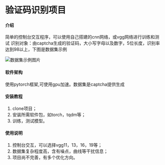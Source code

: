 # 验证码识别项目

#### 介绍
简单的控制台交互程序，可以使用自己搭建的cnn网络，或vgg网络进行训练和测试
识别对象：由captcha生成的验证码，大小写字母以及数字，5位长度，识别率达到98以上，下图是数据集示例

![数据集示例图片](https://foruda.gitee.com/images/1690447032047393693/711b7490_9972732.png "屏幕截图")


#### 软件架构
  使用pytorch框架,可使用gpu加速。数据集是captcha提供生成


#### 安装教程
1.  clone项目；
2.  安装所需软件包，如torch，tqdm等；
3.  训练，测试模型。


#### 使用说明
1.  控制台交互，可以选择vgg11，13，16，19等；
2.  数据集复杂程度高，含有噪点，曲线等干扰信息；
3.  项目尚不完善，有多个优化方向。

